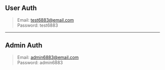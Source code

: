 ## User Auth

>Email: test6883@email.com \
>Password: test6883

---

## Admin Auth

>Email: admin6883@email.com \
>Password: admin6883

